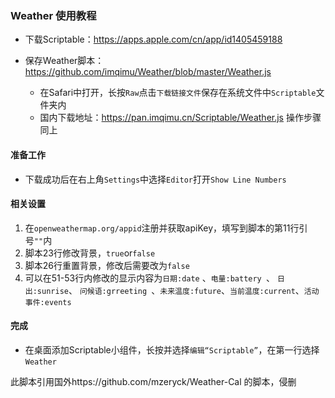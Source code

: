 ### Weather 使用教程

- 下载Scriptable：https://apps.apple.com/cn/app/id1405459188

- 保存Weather脚本：https://github.com/imqimu/Weather/blob/master/Weather.js
  - 在Safari中打开，长按`Raw`点击`下载链接文件`保存在系统文件中`Scriptable`文件夹内
  - 国内下载地址：https://pan.imqimu.cn/Scriptable/Weather.js 操作步骤同上

#### 准备工作

- 下载成功后在右上角`Settings`中选择`Editor`打开`Show Line Numbers`

#### 相关设置

1. 在`openweathermap.org/appid`注册并获取apiKey，填写到脚本的第11行引号`""`内
2. 脚本23行修改背景，`true`or`false`
3. 脚本26行重置背景，修改后需要改为`false`
4. 可以在51-53行内修改的显示内容为`日期:date` 、`电量:battery `、 `日出:sunrise`、 `问候语:grreeting `、`未来温度:future`、`当前温度:current`、`活动事件:events`

#### 完成

- 在桌面添加Scriptable小组件，长按并选择`编辑“Scriptable”`，在第一行选择`Weather`

此脚本引用国外https://github.com/mzeryck/Weather-Cal 的脚本，侵删
